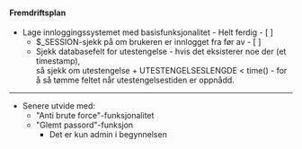 #### Fremdriftsplan
* Lage innloggingssystemet med basisfunksjonalitet - Helt ferdig - [ ]
  * $\_SESSION-sjekk på om brukeren er innlogget fra før av - [ ]  
  * Sjekk databasefelt for utestengelse - hvis det eksisterer noe der (et timestamp),  
  så sjekk om utestengelse + UTESTENGELSESLENGDE < time() -  for å så tømme feltet
  når utestengelsestiden er oppnådd.
---
* Senere utvide med:
  * "Anti brute force"-funksjonalitet
  * "Glemt passord"-funksjon
    * Det er kun admin i begynnelsen
